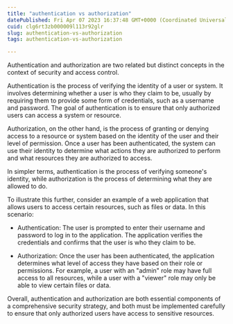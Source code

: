 ```yaml
---
title: "authentication vs authorization"
datePublished: Fri Apr 07 2023 16:37:48 GMT+0000 (Coordinated Universal Time)
cuid: clg6rt3zb000009l113r92glr
slug: authentication-vs-authorization
tags: authentication-vs-authorization

---
```


Authentication and authorization are two related but distinct concepts in the context of security and access control.

Authentication is the process of verifying the identity of a user or system. It involves determining whether a user is who they claim to be, usually by requiring them to provide some form of credentials, such as a username and password. The goal of authentication is to ensure that only authorized users can access a system or resource.

Authorization, on the other hand, is the process of granting or denying access to a resource or system based on the identity of the user and their level of permission. Once a user has been authenticated, the system can use their identity to determine what actions they are authorized to perform and what resources they are authorized to access.

In simpler terms, authentication is the process of verifying someone's identity, while authorization is the process of determining what they are allowed to do.

To illustrate this further, consider an example of a web application that allows users to access certain resources, such as files or data. In this scenario:

* Authentication: The user is prompted to enter their username and password to log in to the application. The application verifies the credentials and confirms that the user is who they claim to be.
    
* Authorization: Once the user has been authenticated, the application determines what level of access they have based on their role or permissions. For example, a user with an "admin" role may have full access to all resources, while a user with a "viewer" role may only be able to view certain files or data.
    

Overall, authentication and authorization are both essential components of a comprehensive security strategy, and both must be implemented carefully to ensure that only authorized users have access to sensitive resources.